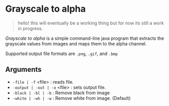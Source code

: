 # Grayscale to alpha
> hello! this will eventually be a working thing but for now its still a work in progress.

*Grayscale to alpha* is a simple command-line java program that extracts the grayscale values from images and maps them to the alpha channel.

Supported output file formats are `.png`, `.gif`, and `.bmp`

## Arguments
- `-file | -f` \<file> : reads file.
- `-output | -out | -o` \<file> : sets output file.
- `-black | -bl | -b` : Remove black from image
- `-white | -wh | -w` : Remove white from image. (Default)